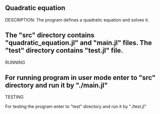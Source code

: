 Quadratic equation
--------------------------------------------------------------------------------
DESCRIPTION:
The program defines a quadratic equation and solves it.

The "src" directory contains "quadratic_equation.jl" and "main.jl" files.
The "test" directory contains "test.jl" file.
--------------------------------------------------------------------------------
RUNNING

For running program in user mode enter to "src" directory and run it by "./main.jl"
--------------------------------------------------------------------------------
TESTING

For testing the program enter to "test" directory and run it by "./test.jl"


